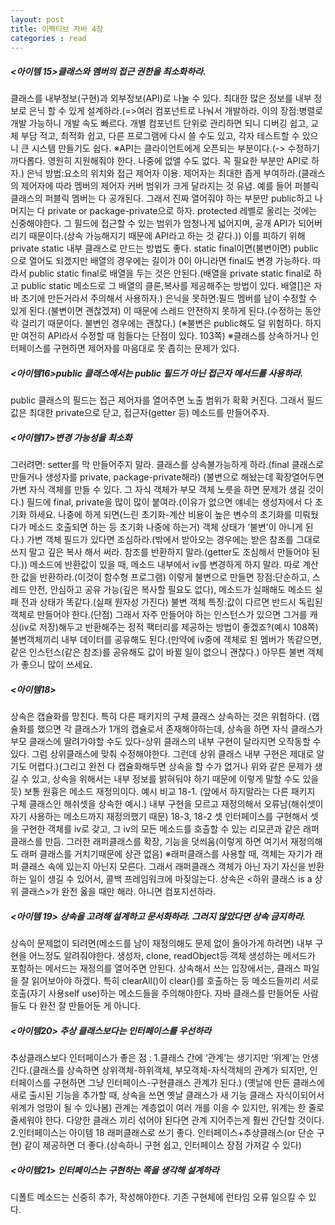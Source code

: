 ```yaml
---
layout: post
title: 이펙티브 자바 4장
categories : read
---
```


<h5><아이템 15>클래스와 멤버의 접근 권한을 최소화하라.</h5>
클래스를 내부정보(구현)과 외부정보(API)로 나눌 수 있다.
최대한 많은 정보를 내부 정보로 은닉 할 수 있게 설계하라.(=>여러 컴포넌트로 나눠서 개발하라. 이의 장점:병렬로 개발 가능하니 개발 속도 빠르다. 개별 컴포넌트 단위로 관리하면 되니 디버깅 쉽고, 교체 부담 적고, 최적화 쉽고, 다른 프로그램에 다시 쓸 수도 있고, 각자 테스트할 수 있으니 큰 시스템 만들기도 쉽다.
※API는 클라이언트에게 오픈되는 부분이다.(-> 수정하기 까다롭다. 영원히 지원해줘야 한다. 나중에 없앨 수도 없다. 꼭 필요한 부분만 API로 하자.)
은닉 방법:요소의 위치와 접근 제어자 이용. 제어자는 최대한 좁게 부여하라.(클래스의 제어자에 따라 멤버의 제어자 커버 범위가 크게 달라지는 것 유념. 예를 들어 퍼블릭 클래스의 퍼블릭 멤버는 다 공개된다. 그래서 진짜 열어줘야 하는 부분만 public하고 나머지는 다 private or package-private으로 하자. protected 레벨로 올리는 것에는 신중해야한다. 그 필드에 접근할 수 있는 범위가 엄청나게 넓어지며, 공개 API가 되어버리기 때문이다.(상속 가능해지기 때문에 API라고 하는 것 같다.)) 이를 피하기 위해 private static 내부 클래스로 만드는 방법도 좋다. static final이면(불변이면) public으로 열어도 되겠지만 배열의 경우에는 길이가 0이 아니라면 final도 변경 가능하다. 따라서 public static final로 배열을 두는 것은 안된다.(배열을 private static final로 하고 public static 메소드로 그 배열의 클론,복사를 제공해주는 방법이 있다. 배열[]은 자바 초기에 만든거라서 주의해서 사용하자.) 
은닉을 못하면:필드 멤버를 남이 수정할 수 있게 된다.(불변이면 괜찮겠져) 이 때문에 스레드 안전하지 못하게 된다.(수정하는 동안 락 걸리기 때문이다. 불변인 경우에는 괜찮다.) (※불변은 public해도 덜 위험하다. 하지만 여전히 API라서 수정할 때 힘들다는 단점이 있다. 103쪽)
※클래스를 상속하거나 인터페이스를 구현하면 제어자를 마음대로 못 좁히는 문제가 있다.

<h5><아이템16>public 클래스에서는 public 필드가 아닌 접근자 메서드를 사용하라.</h5>
public 클래스의 필드는 접근 제어자를 열어주면 노출 범위가 확확 커진다. 그래서 필드값은 최대한 private으로 닫고, 접근자(getter 등) 메소드를 만들어주자. 

<h5><아이템17>변경 가능성을 최소화</h5>
그러려면:
setter를 막 만들어주지 말라. 
클래스를 상속불가능하게 하라.(final 클래스로 만들거나 생성자를 private, package-private해라) (불변으로 해놨는데 확장열어두면 가변 자식 객체를 만들 수 있다. 그 자식 객체가 부모 객체 노릇을 하면 문제가 생길 것이다.) 
필드에 final, private을 많이 많이 붙여라.(이유가 없으면 얘네는 생성자에서 다 초기화 하세요. 나중에 하게 되면(느린 초기화-계산 비용이 높은 변수의 초기화를 미뤄뒀다가 메소드 호출되면 하는 등 초기화 나중에 하는거) 객체 상태가 ‘불변’이 아니게 된다.)
가변 객체 필드가 있다면 조심하라.(밖에서 받아오는 경우에는 받은 참조를 그대로 쓰지 말고 깊은 복사 해서 써라. 참조를 반환하지 말라.(getter도 조심해서 만들어야 된다.))
메소드에 반환값이 있을 때, 메소드 내부에서 iv를 변경하게 하지 말라. 따로 계산한 값을 반환하라.(이것이 함수형 프로그램)
이렇게 불변으로 만들면 장점:단순하고, 스레드 안전, 안심하고 공유 가능(깊은 복사할 필요도 없다), 메소드가 실패해도 메소드 실패 전과 상태가 똑같다.(실패 원자성 가진다)
불변 객체 특징:값이 다르면 반드시 독립된 객체로 만들어야 한다.(단점) 그래서 자주 만들어야 하는 인스턴스가 있으면 그거를 캐싱(iv로 저장)해두고 반환해주는 정적 팩터리를 제공하는 방법이 좋겠죠?(예시 108쪽) 불변객체끼리 내부 데이터를 공유해도 된다.(만약에 iv중에 객체로 된 멤버가 똑같으면, 같은 인스턴스(같은 참조)를 공유해도 값이 바뀔 일이 없으니 괜찮다.) 
아무튼 불변 객체가 좋으니 많이 쓰세요. 

<h5><아이템18></h5>
상속은 캡슐화를 망친다. 특히 다른 패키지의 구체 클래스 상속하는 것은 위험하다. (캡슐화를 했으면 각 클래스가 1개의 캡슐로서 존재해야하는데, 상속을 하면 자식 클래스가 부모 클래스에 딸려가야할 수도 있다-상위 클래스의 내부 구현이 달라지면 오작동할 수 있다. 그럼 상위클래스에 맞춰 수정해야한다. 그런데 상위 클래스 내부 구현은 제대로 알기도 어렵다.)(그리고 완전 다 캡슐화해두면 상속을 할 수가 없거나 위와 같은 문제가 생길 수 있고, 상속을 위해서는 내부 정보를 밝혀둬야 하기 때문에 이렇게 말할 수도 있을 듯) 보통 원흉은 메소드 재정의이다.
예시 비교
18-1. (앞에서 하지말라는 다른 패키지 구체 클래스인 해쉬셋을 상속한 예시.)
내부 구현을 모르고 재정의해서 오류남(해쉬셋이 자기 사용하는 메소드까지 재정의했기 때문)
18-3, 18-2
셋 인터페이스를 구현해서 셋을 구현한 객체를 iv로 갖고, 그 iv의 모든 메소드를 호출할 수 있는 리모콘과 같은 래퍼 클래스를 만듬.
그러한 래퍼클래스를 확장, 기능을 덧씌움(이렇게 하면 여기서 재정의해도 래퍼 클래스를 거치기때문에 상관 없음)
※래퍼클래스를 사용할 때, 객체는 자기가 래퍼 클래스 속에 있는지 아닌지 모른다. 그래서 래퍼클래스 객체가 아닌 자기 자신을 반환하는 일이 생길 수 있어서, 콜백 프레임워크에 마짖않는다.
상속은 <하위 클래스 is a 상위 클래스>가 완전 옳을 때만 해라. 아니면 컴포지션하라.

<h5><아이템 19> 상속을 고려해 설계하고 문서화하라. 그러지 않았다면 상속 금지하라.</h5>
상속이 문제없이 되려면(메소드를 남이 재정의해도 문제 없이 돌아가게 하려면) 내부 구현을 어느정도 알려줘야한다. 생성자, clone, readObject등 객체 생성하는 메서드가 포함하는 메서드는 재정의를 열어주면 안된다.
상속해서 쓰는 입장에서는, 클래스 파일을 잘 읽어보아야 하겠다. 특히 clearAll()이 clear()를 호출하는 등 메소드들끼리 서로 호출(자기 사용self use)하는 메소드들을 주의해야한다. 자바 클래스를 만들어둔 사람들도 다 완전 잘 만들어둔 게 아니다.

<h5><아이템20> 추상 클래스보다는 인터페이스를 우선하라</h5>
추상클래스보다 인터페이스가 좋은 점 : 
1.클래스 간에 ‘관계’는 생기지만 ‘위계’는 안생긴다.(클래스를 상속하면 상위객체-하위객체, 부모객체-자식객체의 관계가 되지만, 인터페이스를 구현하면 그냥 인터페이스-구현클래스 관계가 된다.) (옛날에 만든 클래스에 새로 출시된 기능을 추가할 때, 상속을 쓰면 옛날 클래스가 새 기능 클래스 자식이되어서 위계가 엉망이 될 수 있나봄) 관계는 계층없이 여러 개를 이을 수 있지만, 위계는 한 줄로 줄세워야 한다. 다양한 클래스 끼리 섞어야 된다면 관계 지어주는게 훨씬 간단할 것이다.
2.인터페이스는 아이템 18 래퍼클래스로 쓰기 좋다. 인터페이스+추상클래스(or 단순 구현) 같이 제공하면 더 좋다.(상속하니 구현 쉽고, 인터페이스 장점 가져갈 수 있다)

<h5><아이템21> 인터페이스는 구현하는 쪽을 생각해 설계하라</h5>
디폴트 메소드는 신중히 추가, 작성해야한다. 기존 구현체에 런타임 오류 일으킬 수 있다.
